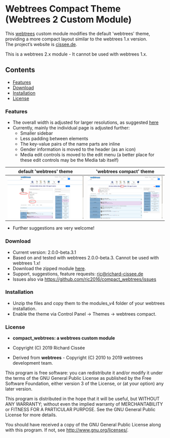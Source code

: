 
# Webtrees Compact Theme (Webtrees 2 Custom Module)

This [webtrees](https://www.webtrees.net/) custom module modifies the default 'webtrees' theme, providing a more compact layout similar to the webtrees 1.x version.  
The project’s website is [cissee.de](https://cissee.de). 

This is a webtrees 2.x module - It cannot be used with webtrees 1.x.

## Contents

* [Features](#features)
* [Download](#download)
* [Installation](#installation)
* [License](#license)

### Features<a name="features"/>

* The overall width is adjusted for larger resolutions, as suggested [here](https://www.webtrees.net/index.php/en/forum/3-help-for-2-0-alpha/32882-solved-support-for-bigger-monitors#70135)
* Currently, mainly the individual page is adjusted further:
    * Smaller sidebar
    * Less padding between elements
    * The key-value pairs of the name parts are inline
    * Gender information is moved to the header (as an icon)
    * Media edit controls is moved to the edit menu (a better place for these edit controls may be the Media tab itself)

default 'webtrees' theme   |  'webtrees compact' theme
:-------------------------:|:-------------------------:
![Screenshot](individual.png) | ![Screenshot](individual_compact.png)

* Further suggestions are very welcome!

### Download<a name="download"/>

* Current version: 2.0.0-beta.3.1
* Based on and tested with webtrees 2.0.0-beta.3. Cannot be used with webtrees 1.x!
* Download the zipped module [here](https://cissee.de/themes.latest.zip).
* Support, suggestions, feature requests: <ric@richard-cissee.de>
* Issues also via <https://github.com/ric2016/compact_webtrees/issues>

### Installation

* Unzip the files and copy them to the modules_v4 folder of your webtrees installation.
* Enable the theme via Control Panel -> Themes -> webtrees compact.

### License<a name="license"/>

* **compact_webtrees: a webtrees custom module**
* Copyright (C) 2019 Richard Cissée

* Derived from **webtrees** - Copyright (C) 2010 to 2019 webtrees development team.

This program is free software: you can redistribute it and/or modify
it under the terms of the GNU General Public License as published by
the Free Software Foundation, either version 3 of the License, or
(at your option) any later version.

This program is distributed in the hope that it will be useful,
but WITHOUT ANY WARRANTY; without even the implied warranty of
MERCHANTABILITY or FITNESS FOR A PARTICULAR PURPOSE. See the
GNU General Public License for more details.

You should have received a copy of the GNU General Public License
along with this program. If not, see <http://www.gnu.org/licenses/>.
